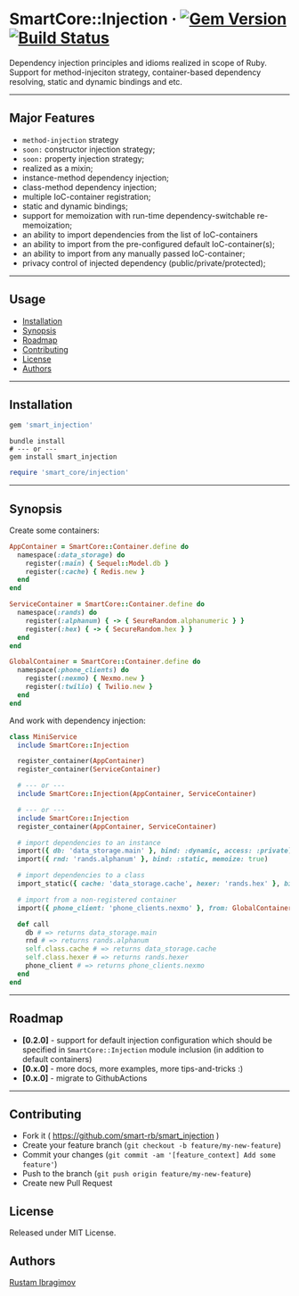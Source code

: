 # SmartCore::Injection &middot; [![Gem Version](https://badge.fury.io/rb/smart_injection.svg)](https://badge.fury.io/rb/smart_injection) [![Build Status](https://travis-ci.org/smart-rb/smart_injection.svg?branch=master)](https://travis-ci.org/smart-rb/smart_injection)

Dependency injection principles and idioms realized in scope of Ruby. Support for method-injeciton strategy, container-based dependency resolving, static and dynamic bindings and etc.

---

## Major Features

- `method-injection` strategy
- `soon:` constructor injection strategy;
- `soon:` property injection strategy;
- realized as a mixin;
- instance-method dependency injection;
- class-method dependency injection;
- multiple IoC-container registration;
- static and dynamic bindings;
- support for memoization with run-time dependency-switchable re-memoization;
- an ability to import dependencies from the list of IoC-containers
- an ability to import from the pre-configured default IoC-container(s);
- an ability to import from any manually passed IoC-container;
- privacy control of injected dependency (public/private/protected);

---

## Usage

- [Installation](#installation)
- [Synopsis](#synopsis)
- [Roadmap](#roadmap)
- [Contributing](#contributing)
- [License](#license)
- [Authors](#authors)

---

## Installation

```ruby
gem 'smart_injection'
```

```shell
bundle install
# --- or ---
gem install smart_injection
```

```ruby
require 'smart_core/injection'
```

---

## Synopsis

Create some containers:

```ruby
AppContainer = SmartCore::Container.define do
  namespace(:data_storage) do
    register(:main) { Sequel::Model.db }
    register(:cache) { Redis.new }
  end
end

ServiceContainer = SmartCore::Container.define do
  namespace(:rands) do
    register(:alphanum) { -> { SeureRandom.alphanumeric } }
    register(:hex) { -> { SecureRandom.hex } }
  end
end

GlobalContainer = SmartCore::Container.define do
  namespace(:phone_clients) do
    register(:nexmo) { Nexmo.new }
    register(:twilio) { Twilio.new }
  end
end
```

And work with dependency injection:

```ruby
class MiniService
  include SmartCore::Injection

  register_container(AppContainer)
  register_container(ServiceContainer)

  # --- or ---
  include SmartCore::Injection(AppContainer, ServiceContainer)

  # --- or ---
  include SmartCore::Injection
  register_container(AppContainer, ServiceContainer)

  # import dependencies to an instance
  import({ db: 'data_storage.main' }, bind: :dynamic, access: :private)
  import({ rnd: 'rands.alphanum' }, bind: :static, memoize: true)

  # import dependencies to a class
  import_static({ cache: 'data_storage.cache', hexer: 'rands.hex' }, bind: :static)

  # import from a non-registered container
  import({ phone_client: 'phone_clients.nexmo' }, from: GlobalContainer)

  def call
    db # => returns data_storage.main
    rnd # => returns rands.alphanum
    self.class.cache # => returns data_storage.cache
    self.class.hexer # => returns rands.hexer
    phone_client # => returns phone_clients.nexmo
  end
end
```

---

## Roadmap

- **[0.2.0]** - support for default injection configuration which should be specified in `SmartCore::Injection` module inclusion (in addition to default containers)
- **[0.x.0]** - more docs, more examples, more tips-and-tricks :)
- **[0.x.0]** - migrate to GithubActions

---

## Contributing

- Fork it ( https://github.com/smart-rb/smart_injection )
- Create your feature branch (`git checkout -b feature/my-new-feature`)
- Commit your changes (`git commit -am '[feature_context] Add some feature'`)
- Push to the branch (`git push origin feature/my-new-feature`)
- Create new Pull Request

## License

Released under MIT License.

## Authors

[Rustam Ibragimov](https://github.com/0exp)
